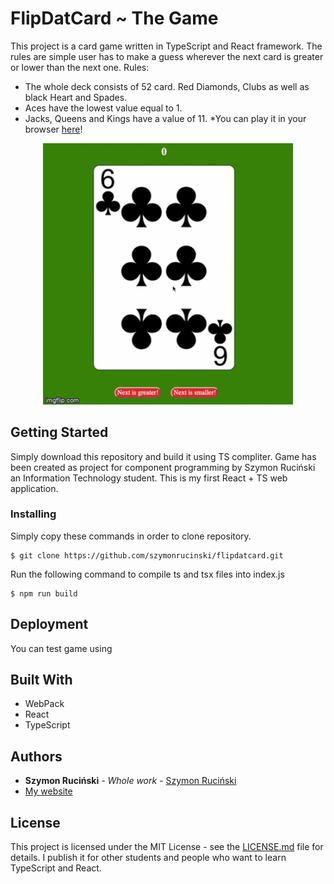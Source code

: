 # FlipDatCard ~ The Game

This project is a card game written in TypeScript and React framework. The rules are simple user has to make a guess wherever the next card is greater or lower than the next one. 
Rules:
* The whole deck consists of 52 card. Red Diamonds, Clubs as well as black Heart and Spades. 
* Aces have the lowest value equal to 1. 
* Jacks, Queens and Kings have a value of 11.
*You can play it in your browser [here](https://szymonrucinski.github.io/flipdatcard/)!

<p>
<p align="center">
<img src="readme_assets/flipdatcard.gif" width="400"/>
</p>
</p>

## Getting Started

Simply download this repository and build it using TS compliter.
Game has been created as project for component programming by Szymon Ruciński an Information Technology student.
This is my first React + TS web application.


### Installing

Simply copy these commands in order to clone repository.

```
$ git clone https://github.com/szymonrucinski/flipdatcard.git
```
Run the following command to compile ts and tsx files into index.js
```
$ npm run build
```


## Deployment

You can test game using 
## Built With

* WebPack
* React
* TypeScript

## Authors

* **Szymon Ruciński** - *Whole work* - [Szymon Ruciński](https://github.com/szymonrucinski)
* [My website](https://szymonrucinski.pl)


## License

This project is licensed under the MIT License - see the [LICENSE.md](LICENSE.md) file for details.
I publish it for other students and people who want to learn TypeScript and React.


